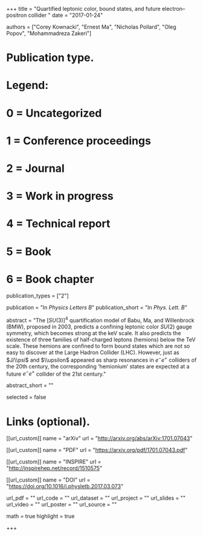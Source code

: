 +++
title = "Quartified leptonic color, bound states, and future electron–positron collider "
date = "2017-01-24"

authors = ["Corey Kownacki", "Ernest Ma", "Nicholas Pollard",  "Oleg Popov",  "Mohammadreza Zakeri"]

# Publication type.
# Legend:
# 0 = Uncategorized
# 1 = Conference proceedings
# 2 = Journal
# 3 = Work in progress
# 4 = Technical report
# 5 = Book
# 6 = Book chapter
publication_types = ["2"]

publication = "In *Physics Letters B*"
publication_short = "In *Phys. Lett. B*"

abstract = "The $[SU(3)]^4$ quartification model of Babu, Ma, and Willenbrock (BMW), proposed in $2003$, predicts a confining leptonic color $SU(2)$ gauge symmetry, which becomes strong at the keV scale. It also predicts the existence of three families of half-charged leptons (hemions) below the TeV scale. These hemions are confined to form bound states which are not so easy to discover at the Large Hadron Collider (LHC). However, just as $J/\\psi$ and $\\upsilon$ appeared as sharp resonances in $e^-e^+$ colliders of the 20th century, the corresponding ‘hemionium’ states are expected at a future $e^-e^+$ collider of the 21st century."

abstract_short = ""

selected = false

# Links (optional).
[[url_custom]]
name = "arXiv"
url = "http://arxiv.org/abs/arXiv:1701.07043"

[[url_custom]]
name = "PDF"
url = "https://arxiv.org/pdf/1701.07043.pdf"

[[url_custom]]
name = "INSPIRE"
url = "http://inspirehep.net/record/1510575"

[[url_custom]]
name = "DOI"
url = "https://doi.org/10.1016/j.physletb.2017.03.073"

url_pdf = ""
url_code = ""
url_dataset = ""
url_project = ""
url_slides = ""
url_video = ""
url_poster = ""
url_source = ""

math = true
highlight = true

+++
